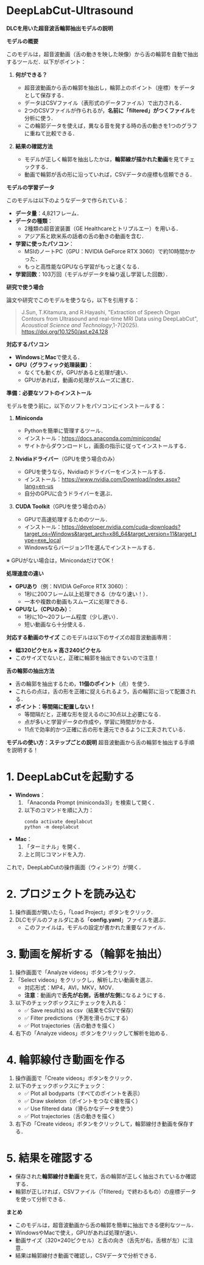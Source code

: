 # DeepLabCut-Ultrasound 
**DLCを用いた超音波舌輪郭抽出モデルの説明**

 **モデルの概要**
 
 このモデルは，超音波動画（舌の動きを映した映像）から舌の輪郭を自動で抽出するツールだ．以下がポイント：

1. **何ができる？**
   - 超音波動画から舌の輪郭を抽出し，輪郭上のポイント（座標）をデータとして保存する．
   - データはCSVファイル（表形式のデータファイル）で出力される．
   - 2つのCSVファイルが作られるが，**名前に「filtered」がつくファイル**を分析に使う．
   - この輪郭データを使えば，異なる音を発する時の舌の動きを1つのグラフに重ねて比較できる．

2. **結果の確認方法**
   - モデルが正しく輪郭を抽出したかは，**輪郭線が描かれた動画**を見てチェックする．
   - 動画で輪郭が舌の形に沿っていれば，CSVデータの座標も信頼できる．

 **モデルの学習データ**
 
このモデルは以下のようなデータで作られている：
- **データ量**：4,821フレーム．
- **データの種類**：
  - 2種類の超音波装置（GE Healthcareとトリプルエー）を用いる．
  - アジア系と欧米系の話者の舌の動きの動画を含む．
- **学習に使ったパソコン**：
  - MSIのノートPC（GPU：NVIDIA GeForce RTX 3060）で約10時間かかった．
  - もっと高性能なGPUなら学習がもっと速くなる．
- **学習回数**：103万回（モデルがデータを繰り返し学習した回数）．

 **研究で使う場合**
 
論文や研究でこのモデルを使うなら，以下を引用する：
> J.Sun, T.Kitamura, and R.Hayashi, "Extraction of Speech Organ Contours from Ultrasound and real-time MRI Data using DeepLabCut", _Acoustical Science and Technology_,1-7(2025).  
> https://doi.org/10.1250/ast.e24.128

 **対応するパソコン**
- **Windows**と**Mac**で使える．
- **GPU（グラフィック処理装置）**：
  - なくても動くが，GPUがあると処理が速い．
  - GPUがあれば，動画の処理がスムーズに進む．

 **準備：必要なソフトのインストール**
 
モデルを使う前に，以下のソフトをパソコンにインストールする：

1. **Miniconda**  
   - Pythonを簡単に管理するツール．
   - インストール：https://docs.anaconda.com/miniconda/
   - サイトからダウンロードし，画面の指示に従ってインストールする．

2. **Nvidiaドライバー**（GPUを使う場合のみ）
   - GPUを使うなら，Nvidiaのドライバーをインストールする．
   - インストール：https://www.nvidia.com/Download/index.aspx?lang=en-us
   - 自分のGPUに合うドライバーを選ぶ．

3. **CUDA Toolkit**（GPUを使う場合のみ）
   - GPUで高速処理するためのツール．
   - インストール：https://developer.nvidia.com/cuda-downloads?target_os=Windows&target_arch=x86_64&target_version=11&target_type=exe_local
   - Windowsならバージョン11を選んでインストールする．

※ GPUがない場合は，MinicondaだけでOK！

 **処理速度の違い**
- **GPUあり**（例：NVIDIA GeForce RTX 3060）：
  - 1秒に200フレーム以上処理できる（かなり速い！）．
  - 一本や複数の動画もスムーズに処理できる．
- **GPUなし（CPUのみ）**：
  - 1秒に10～20フレーム程度（少し遅い）．
  - 短い動画なら十分使える．

 **対応する動画のサイズ**
このモデルは以下のサイズの超音波動画専用：
- **幅320ピクセル × 高さ240ピクセル**
- このサイズでないと，正確に輪郭を抽出できないので注意！

 **舌の輪郭の抽出方法**
- 舌の輪郭を抽出するため，**11個のポイント**（点）を使う．
- これらの点は，舌の形を正確に捉えられるよう，舌の輪郭に沿って配置される．
- **ポイント：等間隔に配置しない！**
  - 等間隔だと，正確な形を捉えるのに30点以上必要になる．
  - 点が多いと学習データの作成や，学習に時間がかかる．
  - 11点で効率的かつ正確に舌の形を還元できるように工夫されている．

 **モデルの使い方：ステップごとの説明**
超音波動画から舌の輪郭を抽出する手順を説明する！

# **1. DeepLabCutを起動する**
- **Windows**：
  1. 「Anaconda Prompt (miniconda3)」を検索して開く．
  2. 以下のコマンドを順に入力：
     ```
     conda activate deeplabcut
     python -m deeplabcut
     ```
- **Mac**：
  1. 「ターミナル」を開く．
  2. 上と同じコマンドを入力．

これで，DeepLabCutの操作画面（ウィンドウ）が開く．

# **2. プロジェクトを読み込む**
1. 操作画面が開いたら，「Load Project」ボタンをクリック．
2. DLCモデルのフォルダにある「**config.yaml**」ファイルを選ぶ．
   - このファイルは，モデルの設定が書かれた重要なファイル．

# **3. 動画を解析する（輪郭を抽出）**
1. 操作画面で「Analyze videos」ボタンをクリック．
2. 「Select videos」をクリックし，解析したい動画を選ぶ．
   - 対応形式：MP4，AVI，MKV，MOV．
   - **注意**：動画内で**舌先が右側，舌根が左側**になるようにする．
3. 以下のチェックボックスにチェックを入れる：
   - ✅ Save result(s) as csv（結果をCSVで保存）
   - ✅ Filter predictions（予測を滑らかにする）
   - ✅ Plot trajectories（舌の動きを描く）
4. 右下の「Analyze videos」ボタンをクリックして解析を始める．

# **4. 輪郭線付き動画を作る**
1. 操作画面で「Create videos」ボタンをクリック．
2. 以下のチェックボックスにチェック：
   - ✅ Plot all bodyparts（すべてのポイントを表示）
   - ✅ Draw skeleton（ポイントをつなぐ線を描く）
   - ✅ Use filtered data（滑らかなデータを使う）
   - ✅ Plot trajectories（舌の動きを描く）
3. 右下の「Create videos」ボタンをクリックして，輪郭線付き動画を保存する．

# **5. 結果を確認する**
- 保存された**輪郭線付き動画**を見て，舌の輪郭が正しく抽出されているか確認する．
- 輪郭が正しければ，CSVファイル（「filtered」で終わるもの）の座標データを使って分析できる．

 **まとめ**
- このモデルは，超音波動画から舌の輪郭を簡単に抽出できる便利なツール．
- WindowsやMacで使え，GPUがあれば処理が速い．
- 動画サイズ（320×240ピクセル）と舌の向き（舌先が右，舌根が左）に注意．
- 結果は輪郭線付き動画で確認し，CSVデータで分析できる．

